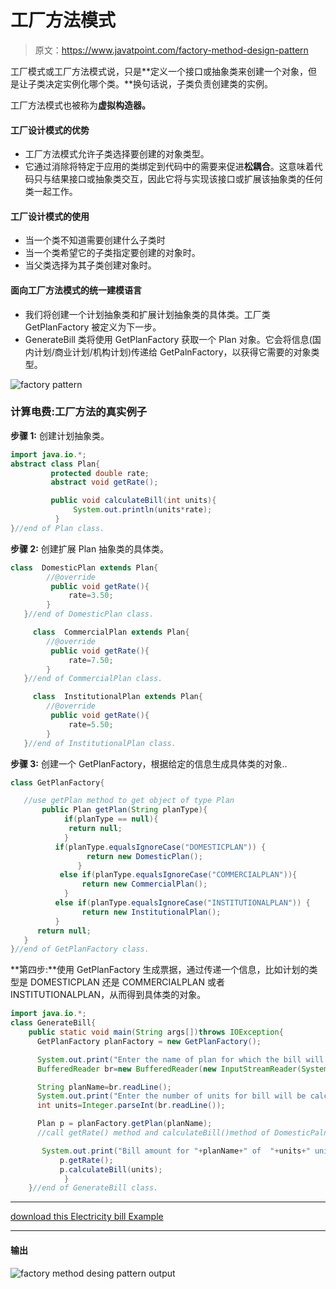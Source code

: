 # 工厂方法模式

> 原文：<https://www.javatpoint.com/factory-method-design-pattern>

工厂模式或工厂方法模式说，只是**定义一个接口或抽象类来创建一个对象，但是让子类决定实例化哪个类。**换句话说，子类负责创建类的实例。

工厂方法模式也被称为**虚拟构造器。**

#### 工厂设计模式的优势

*   工厂方法模式允许子类选择要创建的对象类型。
*   它通过消除将特定于应用的类绑定到代码中的需要来促进**松耦合**。这意味着代码只与结果接口或抽象类交互，因此它将与实现该接口或扩展该抽象类的任何类一起工作。

#### 工厂设计模式的使用

*   当一个类不知道需要创建什么子类时
*   当一个类希望它的子类指定要创建的对象时。
*   当父类选择为其子类创建对象时。

#### 面向工厂方法模式的统一建模语言

*   我们将创建一个计划抽象类和扩展计划抽象类的具体类。工厂类 GetPlanFactory 被定义为下一步。
*   GenerateBill 类将使用 GetPlanFactory 获取一个 Plan 对象。它会将信息(国内计划/商业计划/机构计划)传递给 GetPalnFactory，以获得它需要的对象类型。

![factory pattern](../img/46a40755d3edb993971fe10a67462c4f.png)

### 计算电费:工厂方法的真实例子

**步骤 1:** 创建计划抽象类。

```java
import java.io.*;    
abstract class Plan{
         protected double rate;
         abstract void getRate();

         public void calculateBill(int units){
              System.out.println(units*rate);
          }
}//end of Plan class.

```

**步骤 2:** 创建扩展 Plan 抽象类的具体类。

```java
class  DomesticPlan extends Plan{
        //@override
         public void getRate(){
             rate=3.50;            
        }
   }//end of DomesticPlan class.

```

```java
     class  CommercialPlan extends Plan{
        //@override 
         public void getRate(){ 
             rate=7.50;
        } 
   }//end of CommercialPlan class.

```

```java
     class  InstitutionalPlan extends Plan{
        //@override
         public void getRate(){ 
             rate=5.50;
        } 
   }//end of InstitutionalPlan class.

```

**步骤 3:** 创建一个 GetPlanFactory，根据给定的信息生成具体类的对象..

```java
class GetPlanFactory{

   //use getPlan method to get object of type Plan 
       public Plan getPlan(String planType){
            if(planType == null){
             return null;
            }
	      if(planType.equalsIgnoreCase("DOMESTICPLAN")) {
                 return new DomesticPlan();
               } 
           else if(planType.equalsIgnoreCase("COMMERCIALPLAN")){
                return new CommercialPlan();
            } 
          else if(planType.equalsIgnoreCase("INSTITUTIONALPLAN")) {
                return new InstitutionalPlan();
          }
      return null;
   }
}//end of GetPlanFactory class.

```

**第四步:**使用 GetPlanFactory 生成票据，通过传递一个信息，比如计划的类型是 DOMESTICPLAN 还是 COMMERCIALPLAN 或者 INSTITUTIONALPLAN，从而得到具体类的对象。

```java
import java.io.*;  
class GenerateBill{
    public static void main(String args[])throws IOException{
      GetPlanFactory planFactory = new GetPlanFactory();

      System.out.print("Enter the name of plan for which the bill will be generated: ");
      BufferedReader br=new BufferedReader(new InputStreamReader(System.in));

      String planName=br.readLine();
      System.out.print("Enter the number of units for bill will be calculated: ");
      int units=Integer.parseInt(br.readLine());

      Plan p = planFactory.getPlan(planName);
      //call getRate() method and calculateBill()method of DomesticPaln.

       System.out.print("Bill amount for "+planName+" of  "+units+" units is: ");
           p.getRate();
           p.calculateBill(units);
            }
    }//end of GenerateBill class.

```

* * *

[download this Electricity bill Example](designpattern/designpatternexample/factorymethodpattern.zip )

* * *

#### 输出

![factory method desing pattern output](../img/930577547cdd400c9e52968fee88bf82.png)